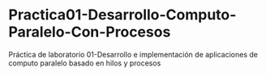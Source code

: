 # Practica01-Desarrollo-Computo-Paralelo-Con-Procesos
Práctica de laboratorio 01-Desarrollo e implementación de aplicaciones de computo paralelo basado en hilos y procesos
